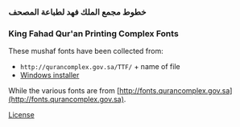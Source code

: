 ### خطوط مجمع الملك فهد لطباعة المصحف
### King Fahad Qur'an Printing Complex Fonts

These mushaf fonts have been collected from:
 - `http://qurancomplex.gov.sa/TTF/` + name of file
 - [Windows installer](http://qurancomplex.gov.sa/Downloads/Fonts/AllPartsFonts.zip)

While the various fonts are from [http://fonts.qurancomplex.gov.sa](http://fonts.qurancomplex.gov.sa).

[License](http://dm.qurancomplex.gov.sa/copyright-2/)